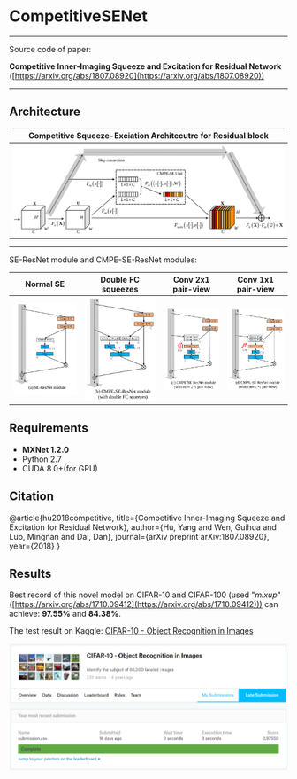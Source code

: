 # CompetitiveSENet
---

Source code of paper: 

   **Competitive Inner-Imaging Squeeze and Excitation for Residual Network** ([https://arxiv.org/abs/1807.08920](https://arxiv.org/abs/1807.08920))


---
## Architecture

|Competitive Squeeze-Exciation Architecutre for Residual block|
|-|
|![architecutre](pictures/architecture.png)|

---

SE-ResNet module and CMPE-SE-ResNet modules:

|Normal SE|Double FC squeezes|Conv 2x1 pair-view|Conv 1x1 pair-view|
|-|-|-|-|
|![](pictures/se_resnet_module.png)|![](pictures/cmpe_se_resnet_double_FC_squeeze.png)|![](pictures/cmpe_se_resnet_conv2x1.png)|![](pictures/cmpe_se_resnet_conv1x1.png)|

## Requirements

- **MXNet 1.2.0**
- Python 2.7
- CUDA 8.0+(for GPU)

## Citation
>> 
@article{hu2018competitive,
  title={Competitive Inner-Imaging Squeeze and Excitation for Residual Network},
  author={Hu, Yang and Wen, Guihua and Luo, Mingnan and Dai, Dan},
  journal={arXiv preprint arXiv:1807.08920},
  year={2018}
}

## Results
Best record of this novel model on CIFAR-10 and CIFAR-100 (used "*mixup*" ([https://arxiv.org/abs/1710.09412](https://arxiv.org/abs/1710.09412))) can achieve: **97.55%** and **84.38%**.
 
The test result on Kaggle: [CIFAR-10 - Object Recognition in Images](https://www.kaggle.com/c/cifar-10) 

![](pictures/cifar10_kaggle.png)

